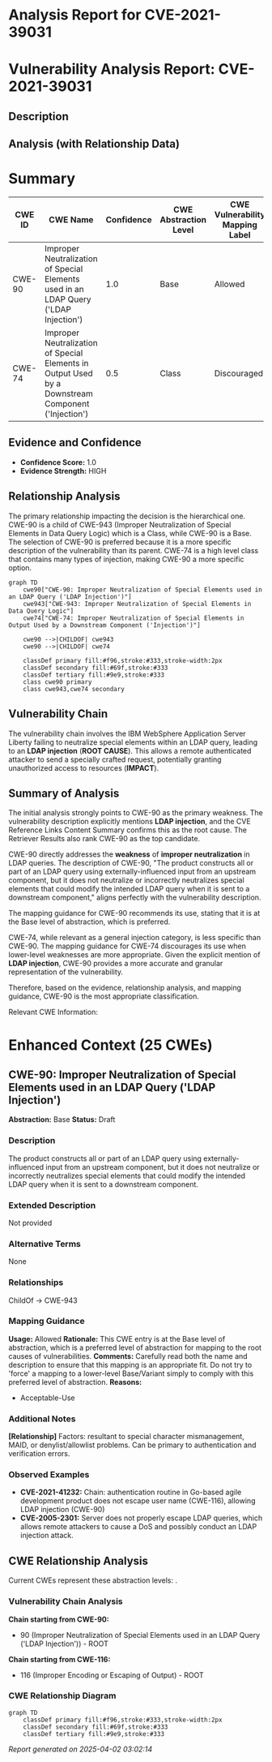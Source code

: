 # Analysis Report for CVE-2021-39031

# Vulnerability Analysis Report: CVE-2021-39031

## Description



## Analysis (with Relationship Data)

# Summary
| CWE ID | CWE Name | Confidence | CWE Abstraction Level | CWE Vulnerability Mapping Label | CWE-Vulnerability Mapping Notes |
|---|---|---|---|---|---|
| CWE-90 | Improper Neutralization of Special Elements used in an LDAP Query ('LDAP Injection') | 1.0 | Base | Allowed | Primary CWE |
| CWE-74 | Improper Neutralization of Special Elements in Output Used by a Downstream Component ('Injection') | 0.5 | Class | Discouraged | Secondary Candidate |

## Evidence and Confidence

*   **Confidence Score:** 1.0
*   **Evidence Strength:** HIGH

## Relationship Analysis
The primary relationship impacting the decision is the hierarchical one. CWE-90 is a child of CWE-943 (Improper Neutralization of Special Elements in Data Query Logic) which is a Class, while CWE-90 is a Base. The selection of CWE-90 is preferred because it is a more specific description of the vulnerability than its parent. CWE-74 is a high level class that contains many types of injection, making CWE-90 a more specific option.

```mermaid
graph TD
    cwe90["CWE-90: Improper Neutralization of Special Elements used in an LDAP Query ('LDAP Injection')"]
    cwe943["CWE-943: Improper Neutralization of Special Elements in Data Query Logic"]
    cwe74["CWE-74: Improper Neutralization of Special Elements in Output Used by a Downstream Component ('Injection')"]

    cwe90 -->|CHILDOF| cwe943
    cwe90 -->|CHILDOF| cwe74

    classDef primary fill:#f96,stroke:#333,stroke-width:2px
    classDef secondary fill:#69f,stroke:#333
    classDef tertiary fill:#9e9,stroke:#333
    class cwe90 primary
    class cwe943,cwe74 secondary
```

## Vulnerability Chain
The vulnerability chain involves the IBM WebSphere Application Server Liberty failing to neutralize special elements within an LDAP query, leading to an **LDAP injection** (**ROOT CAUSE**). This allows a remote authenticated attacker to send a specially crafted request, potentially granting unauthorized access to resources (**IMPACT**).

## Summary of Analysis
The initial analysis strongly points to CWE-90 as the primary weakness. The vulnerability description explicitly mentions **LDAP injection**, and the CVE Reference Links Content Summary confirms this as the root cause. The Retriever Results also rank CWE-90 as the top candidate.

CWE-90 directly addresses the **weakness** of **improper neutralization** in LDAP queries. The description of CWE-90, "The product constructs all or part of an LDAP query using externally-influenced input from an upstream component, but it does not neutralize or incorrectly neutralizes special elements that could modify the intended LDAP query when it is sent to a downstream component," aligns perfectly with the vulnerability description.

The mapping guidance for CWE-90 recommends its use, stating that it is at the Base level of abstraction, which is preferred.

CWE-74, while relevant as a general injection category, is less specific than CWE-90. The mapping guidance for CWE-74 discourages its use when lower-level weaknesses are more appropriate. Given the explicit mention of **LDAP injection**, CWE-90 provides a more accurate and granular representation of the vulnerability.

Therefore, based on the evidence, relationship analysis, and mapping guidance, CWE-90 is the most appropriate classification.

Relevant CWE Information:

# Enhanced Context (25 CWEs)

## CWE-90: Improper Neutralization of Special Elements used in an LDAP Query ('LDAP Injection')
**Abstraction:** Base
**Status:** Draft

### Description
The product constructs all or part of an LDAP query using externally-influenced input from an upstream component, but it does not neutralize or incorrectly neutralizes special elements that could modify the intended LDAP query when it is sent to a downstream component.

### Extended Description
Not provided

### Alternative Terms
None

### Relationships
ChildOf -> CWE-943

### Mapping Guidance
**Usage:** Allowed
**Rationale:** This CWE entry is at the Base level of abstraction, which is a preferred level of abstraction for mapping to the root causes of vulnerabilities.
**Comments:** Carefully read both the name and description to ensure that this mapping is an appropriate fit. Do not try to 'force' a mapping to a lower-level Base/Variant simply to comply with this preferred level of abstraction.
**Reasons:**
- Acceptable-Use

### Additional Notes
**[Relationship]** Factors: resultant to special character mismanagement, MAID, or denylist/allowlist problems. Can be primary to authentication and verification errors.

### Observed Examples
- **CVE-2021-41232:** Chain: authentication routine in Go-based agile development product does not escape user name (CWE-116), allowing LDAP injection (CWE-90)
- **CVE-2005-2301:** Server does not properly escape LDAP queries, which allows remote attackers to cause a DoS and possibly conduct an LDAP injection attack.


## CWE Relationship Analysis

Current CWEs represent these abstraction levels: .


### Vulnerability Chain Analysis

**Chain starting from CWE-90:**
- 90 (Improper Neutralization of Special Elements used in an LDAP Query ('LDAP Injection')) - ROOT


**Chain starting from CWE-116:**
- 116 (Improper Encoding or Escaping of Output) - ROOT



### CWE Relationship Diagram

```mermaid
graph TD
    classDef primary fill:#f96,stroke:#333,stroke-width:2px
    classDef secondary fill:#69f,stroke:#333
    classDef tertiary fill:#9e9,stroke:#333
```



*Report generated on 2025-04-02 03:02:14*
